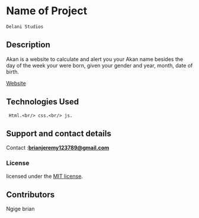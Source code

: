 # Name of Project

    Delani Studios 
  
## Description

 Akan is a website to calculate and alert you your Akan name besides the day of the week your were born, given your gender and year, month, date of birth.<br/>

 [Website](https://jeremiahngige.github.io/Akan/)

## Technologies Used

     Html.<br/> css.<br/> js.

## Support and contact details

Contact :**brianjeremy123789@gmail.com**

### License

licensed under the [MIT license](LICENSE).

## Contributors

Ngige brian
